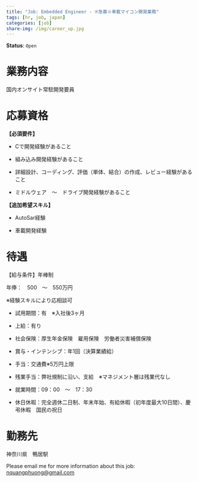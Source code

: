```yaml
---
title: "Job: Embedded Engineer - ※急募※車載マイコン開発業務"
tags: [hr, job, japan]
categories: [job]
share-img: /img/career_up.jpg
---
```


**Status**: `Open`

# 業務内容

国内オンサイト常駐開発要員

# 応募資格

**【必須要件】**

* Cで開発経験があること

* 組み込み開発経験があること

* 詳細設計、コーディング、評価（単体、結合）の作成、レビュー経験があること

* ミドルウェア　〜　ドライブ開発経験があること

**【追加希望スキル】**

* AutoSar経験

* 車載開発経験

# 待遇

【給与条件】年棒制

年俸：　500　〜　550万円

※経験スキルにより応相談可

* 試用期間：有　※入社後3ヶ月

* 上給：有り

* 社会保険：厚生年金保険　雇用保険　労働者災害補償保険

* 賞与・インテンシブ：年1回（決算業績給）

* 手当：交通費※5万円上限

* 残業手当：弊社規制に沿い、支給　※マネジメント層は残業代なし

* 就業時間：09：00　〜　17：30

* 休日休暇：完全週休二日制、年末年始、有給休暇（初年度最大10日間）、慶弔休暇　国民の祝日

# 勤務先

神奈川県　鴨居駅

Please email me for more information about this job: nquangphuong@gmail.com

<script async src="//pagead2.googlesyndication.com/pagead/js/adsbygoogle.js"></script>
<ins class="adsbygoogle"
     style="display:block; text-align:center;"
     data-ad-layout="in-article"
     data-ad-format="fluid"
     data-ad-client="ca-pub-2750437710821247"
     data-ad-slot="8905029259"></ins>
<script>
     (adsbygoogle = window.adsbygoogle || []).push({});
</script>